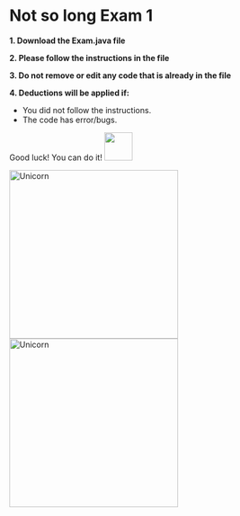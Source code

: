 # Not so long Exam 1

**1. Download the Exam.java file**  

**2. Please follow the instructions in the file** 

**3. Do not remove or edit any code that is already in the file** 

**4. Deductions will be applied if:** 

- You did not follow the instructions.
- The code has error/bugs.

Good luck! You can do it! <img src="https://media.giphy.com/media/VgCDAzcKvsR6OM0uWg/giphy.gif" width="50" />

<img align="center" width=300px alt="Unicorn" src="https://media4.giphy.com/media/KztT2c4u8mYYUiMKdJ/200.webp?cid=ecf05e47d58zqgktot00yjcj2foe4lb6kqjmr8ofls9whzxu&rid=200.webp&ct=g"/>

<img align="center" width=300px alt="Unicorn" src="https://media1.giphy.com/media/Y0G6gc8CJu1ynAZ1nr/giphy.webp?cid=ecf05e47d58zqgktot00yjcj2foe4lb6kqjmr8ofls9whzxu&rid=giphy.webp&ct=g"/>


